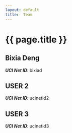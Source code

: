 ```yaml
---
layout: default
title:  Team
---
```


# {{ page.title }}


## Bixia Deng
***UCI Net ID***: bixiad

## USER 2
***UCI Net ID***: ucinetid2

## USER 3
***UCI Net ID***: ucinetid3
